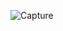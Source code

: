 ![Capture](https://github.com/rajan2133/Sales_Data-Analysis/assets/125083834/eb15a390-95f5-462b-9ed6-cfe48fd6d462)
 
